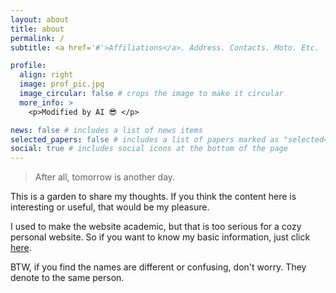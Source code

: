 ```yaml
---
layout: about
title: about
permalink: /
subtitle: <a href='#'>Affiliations</a>. Address. Contacts. Moto. Etc.

profile:
  align: right
  image: prof_pic.jpg
  image_circular: false # crops the image to make it circular
  more_info: >
    <p>Modified by AI 😎 </p>

news: false # includes a list of news items
selected_papers: false # includes a list of papers marked as "selected={true}"
social: true # includes social icons at the bottom of the page
---
```


> After all, tomorrow is another day.

This is a garden to share my thoughts. If you think the content here is interesting or useful, that would be my pleasure.

I used to make the website academic, but that is too serious for a cozy personal website. So if you want to know my basic information, just click [here](https://www.linkedin.com/in/scarlett-sun-0935a7239/). 

BTW, if you find the names are different or confusing, don't worry. They denote to the same person. 
